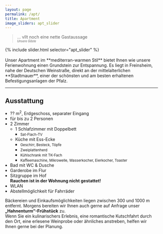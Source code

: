 ```yaml
---
layout: page
permalink: /apt/
title: Apartment
image_sliders: apt_slider
---
```


> ... vllt noch eine nette Gastaussage\
> <sup><sub>*Unsere Gäste*</sub></sup>

<div class="slider align-right" style="width: 66%">
{% include slider.html selector="apt_slider" %}
</div>

<br/>
Unser Apartment im **mediterran-warmen Stil** bietet Ihnen wie unsere Ferienwohnung einen Grundstein zur Entspannung. Es liegt in Freinsheim, nahe der Deutschen Weinstraße, direkt an der mittelalterlichen **Stadtmauer**, einer der schönsten und am besten erhaltenen Befestigungsanlagen der Pfalz.

***

<style> ul, ul ul,ul ul ul,ul ul ul ul {margin-left: -0.5em}</style>
## Ausstattung
- ?? m<sup>2</sup>, Erdgeschoss, separater Eingang
- für bis zu 2 Personen
- 2 Zimmer
  - 1 Schlafzimmer mit Doppelbett
    - <small>Sat-Flach-TV</small>
  - Küche mit Ess-Ecke
    - <small>Geschirr, Besteck, Töpfe</small>
    - <small>Zweiplattenherd</small>
    - <small>Kühlschrank mit TK-Fach</small>
    - <small>Kaffeemaschine, Mikrowelle, Wasserkocher, Eierkocher, Toaster</small>
- Bad mit WC & Dusche
- Garderobe im Flur
- Sitzgruppe im Hof <br/>
  **Rauchen ist in der Wohnung nicht gestattet!**
- WLAN
- Abstellmöglichkeit für Fahrräder

Bäckereien und Einkaufsmöglichkeiten liegen zwischen 300 und 1000 m entfernt. Morgens bereiten wir Ihnen auch gerne auf Anfrage unser **„Hahnenturm“-Frühstück** zu.\
Wenn Sie ein kulinarischers Erlebnis, eine romantische Kutschfahrt durch den Ort, eine erlesene Weinprobe oder ähnliches anstreben, helfen wir Ihnen gerne bei der Planung.
